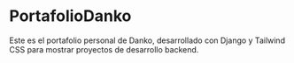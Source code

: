 # PortafolioDanko

Este es el portafolio personal de Danko, desarrollado con Django y Tailwind CSS para mostrar proyectos de desarrollo backend.
